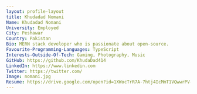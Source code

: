 ```yaml
---
layout: profile-layout
title: Khudadad Nomani
Name: Khudadad Nomani
University: Employed
City: Peshawar
Country: Pakistan
Bio: MERN stack developer who is passionate about open-source.
Favourite-Programming-Languages: TypeScript
Interests-Outside-Of-Tech: Gaming, Photography, Music
GitHub: https://github.com/KhudaDad414
LinkedIn: https://www.linkedin.com
Twitter: https://twitter.com/
Image: nomani.jpg
Resume: https://drive.google.com/open?id=1XWocTrR7A-7htj4IcMmT1VQwwrPV-9p9
---
```

